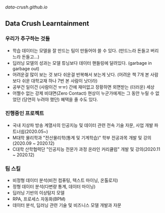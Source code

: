 ###### data-crush.github.io

## Data Crush Learntainment

### 우리가 추구하는 것들
* 학습 데이터는 모델을 잘 만드는 팀이 만들어야 쓸 수 있다. (만드느라 돈들고 버리느라 돈들고...)
* 딥러닝 모델의 성과는 모델 튜닝보다 데이터 핸들링에 달려있다. (garbage in garbage out)
* 어려운걸 많이 보는 것 보다 쉬운걸 반복해서 보는게 낫다. (어려운 책 7개 본 사람보다 쉬운 대학교재 하나 7번 본 사람이 낫더라)
* 공부건 일이건 (사람이건 ㅠㅠ) 간에 재미없고 장황하면 외면받는 (더러운) 세상
* 어쩔수 없는 강제 비대면(Zero Contact) 현상이 누군가에게는 그 동안 누릴 수 없었던 (당연히 누려야 했던) 혜택을 줄 수도 있다.

### 진행중인 프로젝트
* 국내 지상파 방송 계열사의 인공지능 및 데이터 관련 전속 기술 자문, 사업 개발 파트너쉽(2020.05~)
* M대학 물리학과 "전산물리학(통계 및 기계학습)" 학부 전공과목 개발 및 강의(2020.09 ~ 2020.12)
* C대학 산학협력단 "인공지능 전문가 과정 온라인 커리큘럼" 개발 및 강의(2020.11 ~ 2020.12)

### 팀 스킬
* 비정형 데이터 분석(비전 컴퓨팅, 텍스트 마이닝, 온톨로지)
* 정형 데이터 분석(다변량 통계, 데이터 마이닝)
* 딥러닝 기반의 이상탐지 모델
* RPA, 프로세스 자동화(BPM)
* 데이터 분석, 딥러닝 관련 기술 및 비즈니스 모델 개발과 자문
